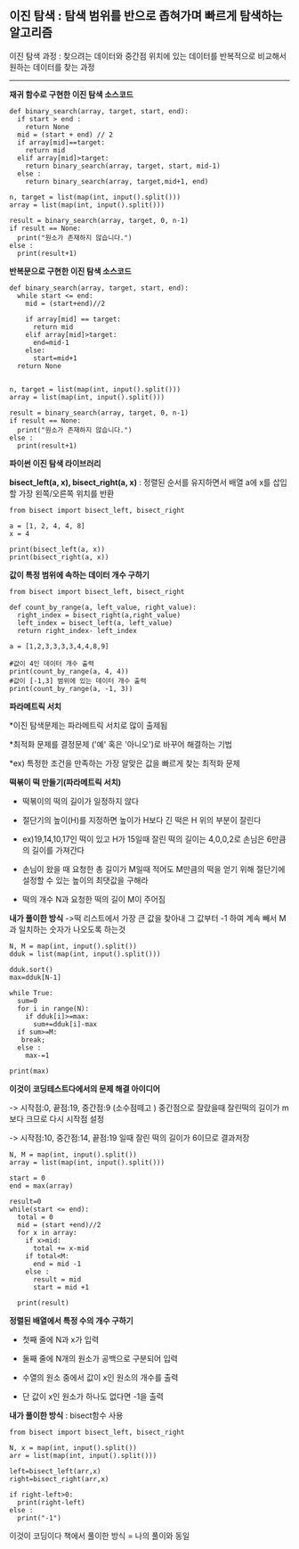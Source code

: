 이진 탐색 : 탐색 범위를 반으로 좁혀가며 빠르게 탐색하는 알고리즘
---
이진 탐색 과정 : 찾으려는 데이터와 중간점 위치에 있는 데이터를 반복적으로 비교해서 원하는 데이터를 찾는 과정


* * * 


**재귀 함수로 구현한 이진 탐색 소스코드**
```
def binary_search(array, target, start, end):
  if start > end :
    return None
  mid = (start + end) // 2
  if array[mid]==target:
    return mid
  elif array[mid]>target:
    return binary_search(array, target, start, mid-1)
  else :
    return binary_search(array, target,mid+1, end)

n, target = list(map(int, input().split()))
array = list(map(int, input().split()))

result = binary_search(array, target, 0, n-1)
if result == None:
  print("원소가 존재하지 않습니다.")
else :
  print(result+1)
  ```
  
**반복문으로 구현한 이진 탐색 소스코드**
```
def binary_search(array, target, start, end):
  while start <= end:
    mid = (start+end)//2

    if array[mid] == target:
      return mid
    elif array[mid]>target:
      end=mid-1
    else:
      start=mid+1
  return None


n, target = list(map(int, input().split()))
array = list(map(int, input().split()))

result = binary_search(array, target, 0, n-1)
if result == None:
  print("원소가 존재하지 않습니다.")
else :
  print(result+1)
  ```
  
**파이썬 이진 탐색 라이브러리**

**bisect_left(a, x), bisect_right(a, x)** : 정렬된 순서를 유지하면서 배열 a에 x를 삽입할 가장 왼쪽/오른쪽 위치를 반환
```
from bisect import bisect_left, bisect_right

a = [1, 2, 4, 4, 8]
x = 4

print(bisect_left(a, x))
print(bisect_right(a, x))
```

**값이 특정 범위에 속하는 데이터 개수 구하기**
```
from bisect import bisect_left, bisect_right

def count_by_range(a, left_value, right_value):
  right_index = bisect_right(a,right_value)
  left_index = bisect_left(a, left_value)
  return right_index- left_index

a = [1,2,3,3,3,3,4,4,8,9]

#값이 4인 데이터 개수 출력
print(count_by_range(a, 4, 4))
#값이 [-1,3] 범위에 있는 데이터 개수 출력
print(count_by_range(a, -1, 3))
```

**파라메트릭 서치**

  *이진 탐색문제는 파라메트릭 서치로 많이 출제됨
  
  *최적화 문제를 결정문제 ('예' 혹은 '아니오')로 바꾸어 해결하는 기법
  
  *ex) 특정한 조건을 만족하는 가장 알맞은 값을 빠르게 찾는 최적화 문제
  


**떡볶이 떡 만들기(파라메트릭 서치)**

  * 떡볶이의 떡의 길이가 일정하지 않다
  
  * 절단기의 높이(H)를 지정하면 높이가 H보다 긴 떡은 H 위의 부분이 잘린다
  
  * ex)19,14,10,17인 떡이 있고 H가 15일때 잘린 떡의 길이는 4,0,0,2로 손님은 6만큼의 길이를 가져간다
  
  * 손님이 왔을 때 요청한 총 길이가 M일때 적어도 M만큼의 떡을 얻기 위해 절단기에 설정할 수 있는 높이의 최댓값을 구해라
  
  * 떡의 개수 N과 요청한 떡의 길이 M이 주어짐
  
  
  **내가 풀이한 방식**
  ->떡 리스트에서 가장 큰 값을 찾아내 그 값부터 -1 하여 계속 빼서 M과 일치하는 숫자가 나오도록 하는것
  ```
  N, M = map(int, input().split())
  dduk = list(map(int, input().split()))

  dduk.sort()
  max=dduk[N-1]

  while True:
    sum=0
    for i in range(N):
      if dduk[i]>=max:
        sum+=dduk[i]-max
    if sum>=M:
     break;
    else :
      max-=1
  
  print(max)
  ```
  
  **이것이 코딩테스트다에서의 문제 해결 아이디어**
  
  -> 시작점:0, 끝점:19, 중간점:9 (소수점떼고 ) 중간점으로 잘랐을때 잘린떡의 길이가 m보다 크므로 다시 시작점 설정
  
  -> 시작점:10, 중간점:14, 끝점:19 일때 잘린 떡의 길이가 6이므로 결과저장
  ```
  N, M = map(int, input().split())
  array = list(map(int, input().split()))

  start = 0
  end = max(array)

  result=0
  while(start <= end):
    total = 0
    mid = (start +end)//2
    for x in array:
      if x>mid:
        total += x-mid
      if total<M:
        end = mid -1
      else :
        result = mid
        start = mid +1

    print(result)
```
    
**정렬된 배열에서 특정 수의 개수 구하기**

* 첫째 줄에 N과 x가 입력

* 둘째 줄에 N개의 원소가 공백으로 구분되어 입력

* 수열의 원소 중에서 값이 x인 원소의 개수를 출력

* 단 값이 x인 원소가 하나도 없다면 -1을 출력


**내가 풀이한 방식** : bisect함수 사용
```
from bisect import bisect_left, bisect_right

N, x = map(int, input().split())
arr = list(map(int, input().split()))

left=bisect_left(arr,x)
right=bisect_right(arr,x)

if right-left>0:
  print(right-left)
else :
  print("-1")
```
이것이 코딩이다 책에서 풀이한 방식 = 나의 풀이와 동일
  

  
